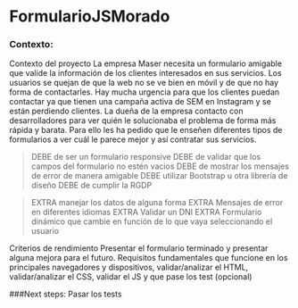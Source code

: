 # FormularioJSMorado
### Contexto:

Contexto del proyecto La empresa Maser necesita un formulario amigable que valide la información de los clientes interesados en sus servicios. Los usuarios se quejan de que la web no se ve bien en móvil y de que no hay forma de contactarles. Hay mucha urgencia para que los clientes puedan contactar ya que tienen una campaña activa de SEM en Instagram y se están perdiendo clientes. La dueña de la empresa contacto con desarrolladores para ver quién le solucionaba el problema de forma más rápida y barata. Para ello les ha pedido que le enseñen diferentes tipos de formularios a ver cuál le parece mejor y así contratar sus servicios.

> DEBE de ser un formulario responsive 
DEBE de validar que los campos del formulario no estén vacios 
DEBE de mostrar los mensajes de error de manera amigable 
DEBE utilizar Bootstrap u otra librería de diseño 
DEBE de cumplir la RGDP

> EXTRA manejar los datos de alguna forma 
EXTRA Mensajes de error en diferentes idiomas 
EXTRA Validar un DNI 
EXTRA Formulario dinámico que cambie en función de lo que vaya seleccionando el usuario

Criterios de rendimiento Presentar el formulario terminado y presentar alguna mejora para el futuro. Requisitos fundamentales que funcione en los principales navegadores y dispositivos, validar/analizar el HTML, validar/analizar el CSS, validar el JS y que pase los test (opcional)



###Next steps:
Pasar los tests
